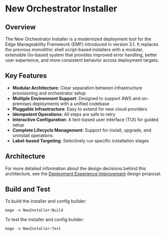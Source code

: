 # New Orchestrator Installer

## Overview

The New Orchestrator Installer is a modernized deployment tool for the Edge Manageability Framework (EMF)
introduced in version 3.1.
It replaces the previous monolithic shell script-based installers with a modular,
extensible Go-based system that provides improved error handling,
better user experience, and more consistent behavior across deployment targets.

## Key Features

- **Modular Architecture**: Clear separation between infrastructure provisioning and orchestrator setup
- **Multiple Environment Support**: Designed to support AWS and on-premises deployments with a unified codebase
- **Pluggable Infrastructure**: Easy to extend for new cloud providers
- **Idempotent Operations**: All steps are safe to retry
- **Interactive Configuration**: A text-based user interface (TUI) for guided setup
- **Complete Lifecycle Management**: Support for install, upgrade, and uninstall operations
- **Label-based Targeting**: Selectively run specific installation stages

## Architecture

For more detailed information about the design decisions behind this architecture,
see the [Deployment Experience Improvement](design-proposals/deployment-experience-improvement.md) design proposal.

## Build and Test

To build the installer and config builder:

```shell
mage -v NewInstaller:Build
```

To test the installer and config builder:

```shell
mage -v NewInstaller:Test
```

